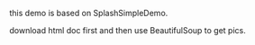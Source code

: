 this demo is based on SplashSimpleDemo.

download html doc first and then use BeautifulSoup to get pics.